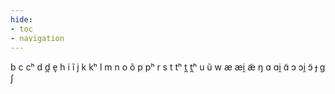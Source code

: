```yaml
---
hide:
- toc
- navigation
---
```

b
c
cʰ
d
d̪
e̞
h
i
ĩ
j
k
kʰ
l
m
n
o
õ
p
pʰ
r
s
t
tʰ
t̪
t̪ʰ
u
ũ
w
æ
æi̯
æ̃
ŋ
ɑ
ɑi̯
ɑ̃
ɔ
ɔi̯
ɔ̃
ɟ
ɡ
ʃ
